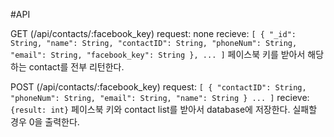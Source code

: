 #API

GET (/api/contacts/:facebook_key)
	request: none
	recieve:
		``[
			{
				"_id": String,
				"name": String,
				"contactID": String,
				"phoneNum": String,
				"email": String,
				"facebook_key": String
			},
			...
		]``
	페이스북 키를 받아서 해당하는 contact를 전부 리턴한다.
 
POST (/api/contacts/:facebook_key)
	request:
		``[
			{
				"contactID": String,
				"phoneNum": String,
				"email": String,
				"name": String
			}
			...
		]``
	recieve:
		`{result: int}`
	페이스북 키와 contact list를 받아서 database에 저장한다.
	실패할 경우 0을 출력한다.